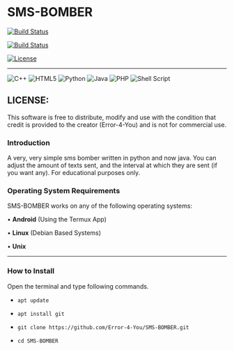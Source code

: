 # SMS-BOMBER

[![Build Status](https://img.shields.io/github/forks/Error-4-You/Tool-X.svg)](https://github.com/Error-4-You/Tool-X)

[![Build Status](https://img.shields.io/github/stars/Error-4-You/Tool-X.svg)](https://github.com/Error-4-You/Tool-X)

[![License](https://img.shields.io/github/license/Error-4-You/Tool-X.svg)](https://github.com/Error-4-You/Tool-X)

------------------------------------------------------------------------

![C++](https://img.shields.io/badge/c++-%2300599C.svg?style=for-the-badge&logo=c%2B%2B&logoColor=white)    ![HTML5](https://img.shields.io/badge/html5-%23E34F26.svg?style=for-the-badge&logo=html5&logoColor=white)   ![Python](https://img.shields.io/badge/python-3670A0?style=for-the-badge&logo=python&logoColor=ffdd54)   ![Java](https://img.shields.io/badge/java-%23ED8B00.svg?style=for-the-badge&logo=java&logoColor=white)   ![PHP](https://img.shields.io/badge/php-%23777BB4.svg?style=for-the-badge&logo=php&logoColor=white)    ![Shell Script](https://img.shields.io/badge/shell_script-%23121011.svg?style=for-the-badge&logo=gnu-bash&logoColor=red)

  

## LICENSE:

This software is free to distribute, modify and use with the condition that credit is provided to the creator (Error-4-You) and is not for commercial use.

### Introduction


A very, very simple sms bomber written in python and now java. You can adjust the amount of texts sent, and the interval at which they are sent (if you want any). For educational purposes only.


### Operating System Requirements

SMS-BOMBER works on any of the following operating systems:<br>

• **Android** (Using the Termux App) <br>

• **Linux** (Debian Based Systems) <br>

• **Unix**

------------------------------------------------------------------------

### How to Install

Open the terminal and type following commands.

* ```apt update```

* ```apt install git```

* ```git clone https://github.com/Error-4-You/SMS-BOMBER.git```

* ```cd SMS-BOMBER```
